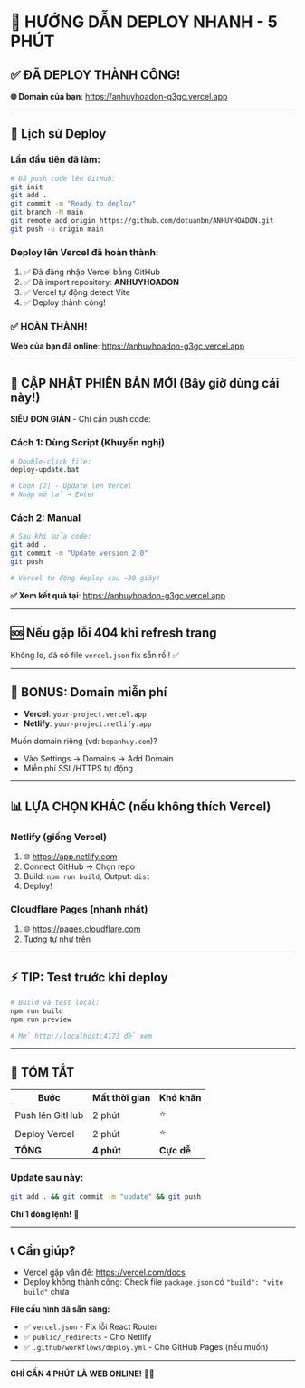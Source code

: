 # 🚀 HƯỚNG DẪN DEPLOY NHANH - 5 PHÚT

## ✅ ĐÃ DEPLOY THÀNH CÔNG!

**🌐 Domain của bạn**: https://anhuyhoadon-g3gc.vercel.app

---

## 📝 Lịch sử Deploy

### Lần đầu tiên đã làm:

```bash
# Đã push code lên GitHub:
git init
git add .
git commit -m "Ready to deploy"
git branch -M main
git remote add origin https://github.com/dotuanbn/ANHUYHOADON.git
git push -u origin main
```

### Deploy lên Vercel đã hoàn thành:

1. ✅ Đã đăng nhập Vercel bằng GitHub
2. ✅ Đã import repository: **ANHUYHOADON**
3. ✅ Vercel tự động detect Vite
4. ✅ Deploy thành công!

### ✅ HOÀN THÀNH!

**Web của bạn đã online**: https://anhuyhoadon-g3gc.vercel.app

---

## 🔄 CẬP NHẬT PHIÊN BẢN MỚI (Bây giờ dùng cái này!)

**SIÊU ĐƠN GIẢN** - Chỉ cần push code:

### Cách 1: Dùng Script (Khuyến nghị)
```bash
# Double-click file:
deploy-update.bat

# Chọn [2] - Update lên Vercel
# Nhập mô tả → Enter
```

### Cách 2: Manual
```bash
# Sau khi sửa code:
git add .
git commit -m "Update version 2.0"
git push

# Vercel tự động deploy sau ~30 giây!
```

**✅ Xem kết quả tại**: https://anhuyhoadon-g3gc.vercel.app

---

## 🆘 Nếu gặp lỗi 404 khi refresh trang

Không lo, đã có file `vercel.json` fix sẵn rồi! ✅

---

## 🎁 BONUS: Domain miễn phí

- **Vercel**: `your-project.vercel.app`
- **Netlify**: `your-project.netlify.app`

Muốn domain riêng (vd: `bepanhuy.com`)?
- Vào Settings → Domains → Add Domain
- Miễn phí SSL/HTTPS tự động

---

## 📊 LỰA CHỌN KHÁC (nếu không thích Vercel)

### Netlify (giống Vercel)
1. 🌐 https://app.netlify.com
2. Connect GitHub → Chọn repo
3. Build: `npm run build`, Output: `dist`
4. Deploy!

### Cloudflare Pages (nhanh nhất)
1. 🌐 https://pages.cloudflare.com
2. Tương tự như trên

---

## ⚡ TIP: Test trước khi deploy

```bash
# Build và test local:
npm run build
npm run preview

# Mở http://localhost:4173 để xem
```

---

## 🎯 TÓM TẮT

| Bước | Mất thời gian | Khó khăn |
|------|---------------|----------|
| Push lên GitHub | 2 phút | ⭐ |
| Deploy Vercel | 2 phút | ⭐ |
| **TỔNG** | **4 phút** | **Cực dễ** |

### Update sau này:
```bash
git add . && git commit -m "update" && git push
```
**Chỉ 1 dòng lệnh!** 🎉

---

## 📞 Cần giúp?

- Vercel gặp vấn đề: https://vercel.com/docs
- Deploy không thành công: Check file `package.json` có `"build": "vite build"` chưa

**File cấu hình đã sẵn sàng:**
- ✅ `vercel.json` - Fix lỗi React Router
- ✅ `public/_redirects` - Cho Netlify
- ✅ `.github/workflows/deploy.yml` - Cho GitHub Pages (nếu muốn)

---

**CHỈ CẦN 4 PHÚT LÀ WEB ONLINE!** 🚀🔥


